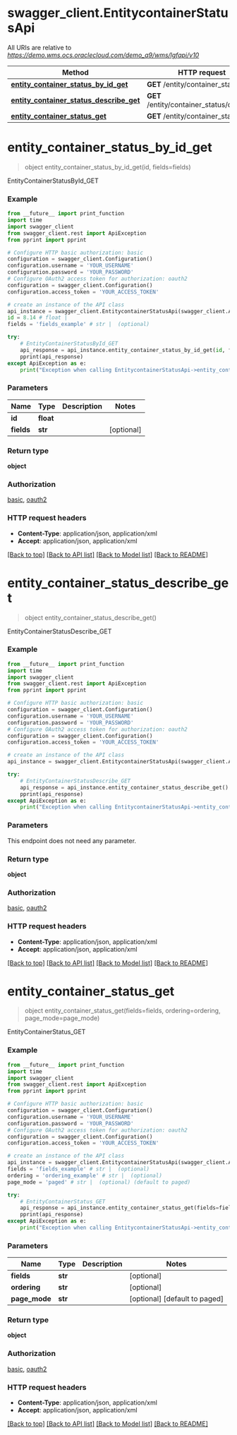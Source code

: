 # swagger_client.EntitycontainerStatusApi

All URIs are relative to *https://demo.wms.ocs.oraclecloud.com/demo_a9/wms/lgfapi/v10*

Method | HTTP request | Description
------------- | ------------- | -------------
[**entity_container_status_by_id_get**](EntitycontainerStatusApi.md#entity_container_status_by_id_get) | **GET** /entity/container_status/{id} | EntityContainerStatusById_GET
[**entity_container_status_describe_get**](EntitycontainerStatusApi.md#entity_container_status_describe_get) | **GET** /entity/container_status/describe | EntityContainerStatusDescribe_GET
[**entity_container_status_get**](EntitycontainerStatusApi.md#entity_container_status_get) | **GET** /entity/container_status | EntityContainerStatus_GET


# **entity_container_status_by_id_get**
> object entity_container_status_by_id_get(id, fields=fields)

EntityContainerStatusById_GET



### Example
```python
from __future__ import print_function
import time
import swagger_client
from swagger_client.rest import ApiException
from pprint import pprint

# Configure HTTP basic authorization: basic
configuration = swagger_client.Configuration()
configuration.username = 'YOUR_USERNAME'
configuration.password = 'YOUR_PASSWORD'
# Configure OAuth2 access token for authorization: oauth2
configuration = swagger_client.Configuration()
configuration.access_token = 'YOUR_ACCESS_TOKEN'

# create an instance of the API class
api_instance = swagger_client.EntitycontainerStatusApi(swagger_client.ApiClient(configuration))
id = 8.14 # float | 
fields = 'fields_example' # str |  (optional)

try:
    # EntityContainerStatusById_GET
    api_response = api_instance.entity_container_status_by_id_get(id, fields=fields)
    pprint(api_response)
except ApiException as e:
    print("Exception when calling EntitycontainerStatusApi->entity_container_status_by_id_get: %s\n" % e)
```

### Parameters

Name | Type | Description  | Notes
------------- | ------------- | ------------- | -------------
 **id** | **float**|  | 
 **fields** | **str**|  | [optional] 

### Return type

**object**

### Authorization

[basic](../README.md#basic), [oauth2](../README.md#oauth2)

### HTTP request headers

 - **Content-Type**: application/json, application/xml
 - **Accept**: application/json, application/xml

[[Back to top]](#) [[Back to API list]](../README.md#documentation-for-api-endpoints) [[Back to Model list]](../README.md#documentation-for-models) [[Back to README]](../README.md)

# **entity_container_status_describe_get**
> object entity_container_status_describe_get()

EntityContainerStatusDescribe_GET



### Example
```python
from __future__ import print_function
import time
import swagger_client
from swagger_client.rest import ApiException
from pprint import pprint

# Configure HTTP basic authorization: basic
configuration = swagger_client.Configuration()
configuration.username = 'YOUR_USERNAME'
configuration.password = 'YOUR_PASSWORD'
# Configure OAuth2 access token for authorization: oauth2
configuration = swagger_client.Configuration()
configuration.access_token = 'YOUR_ACCESS_TOKEN'

# create an instance of the API class
api_instance = swagger_client.EntitycontainerStatusApi(swagger_client.ApiClient(configuration))

try:
    # EntityContainerStatusDescribe_GET
    api_response = api_instance.entity_container_status_describe_get()
    pprint(api_response)
except ApiException as e:
    print("Exception when calling EntitycontainerStatusApi->entity_container_status_describe_get: %s\n" % e)
```

### Parameters
This endpoint does not need any parameter.

### Return type

**object**

### Authorization

[basic](../README.md#basic), [oauth2](../README.md#oauth2)

### HTTP request headers

 - **Content-Type**: application/json, application/xml
 - **Accept**: application/json, application/xml

[[Back to top]](#) [[Back to API list]](../README.md#documentation-for-api-endpoints) [[Back to Model list]](../README.md#documentation-for-models) [[Back to README]](../README.md)

# **entity_container_status_get**
> object entity_container_status_get(fields=fields, ordering=ordering, page_mode=page_mode)

EntityContainerStatus_GET



### Example
```python
from __future__ import print_function
import time
import swagger_client
from swagger_client.rest import ApiException
from pprint import pprint

# Configure HTTP basic authorization: basic
configuration = swagger_client.Configuration()
configuration.username = 'YOUR_USERNAME'
configuration.password = 'YOUR_PASSWORD'
# Configure OAuth2 access token for authorization: oauth2
configuration = swagger_client.Configuration()
configuration.access_token = 'YOUR_ACCESS_TOKEN'

# create an instance of the API class
api_instance = swagger_client.EntitycontainerStatusApi(swagger_client.ApiClient(configuration))
fields = 'fields_example' # str |  (optional)
ordering = 'ordering_example' # str |  (optional)
page_mode = 'paged' # str |  (optional) (default to paged)

try:
    # EntityContainerStatus_GET
    api_response = api_instance.entity_container_status_get(fields=fields, ordering=ordering, page_mode=page_mode)
    pprint(api_response)
except ApiException as e:
    print("Exception when calling EntitycontainerStatusApi->entity_container_status_get: %s\n" % e)
```

### Parameters

Name | Type | Description  | Notes
------------- | ------------- | ------------- | -------------
 **fields** | **str**|  | [optional] 
 **ordering** | **str**|  | [optional] 
 **page_mode** | **str**|  | [optional] [default to paged]

### Return type

**object**

### Authorization

[basic](../README.md#basic), [oauth2](../README.md#oauth2)

### HTTP request headers

 - **Content-Type**: application/json, application/xml
 - **Accept**: application/json, application/xml

[[Back to top]](#) [[Back to API list]](../README.md#documentation-for-api-endpoints) [[Back to Model list]](../README.md#documentation-for-models) [[Back to README]](../README.md)

